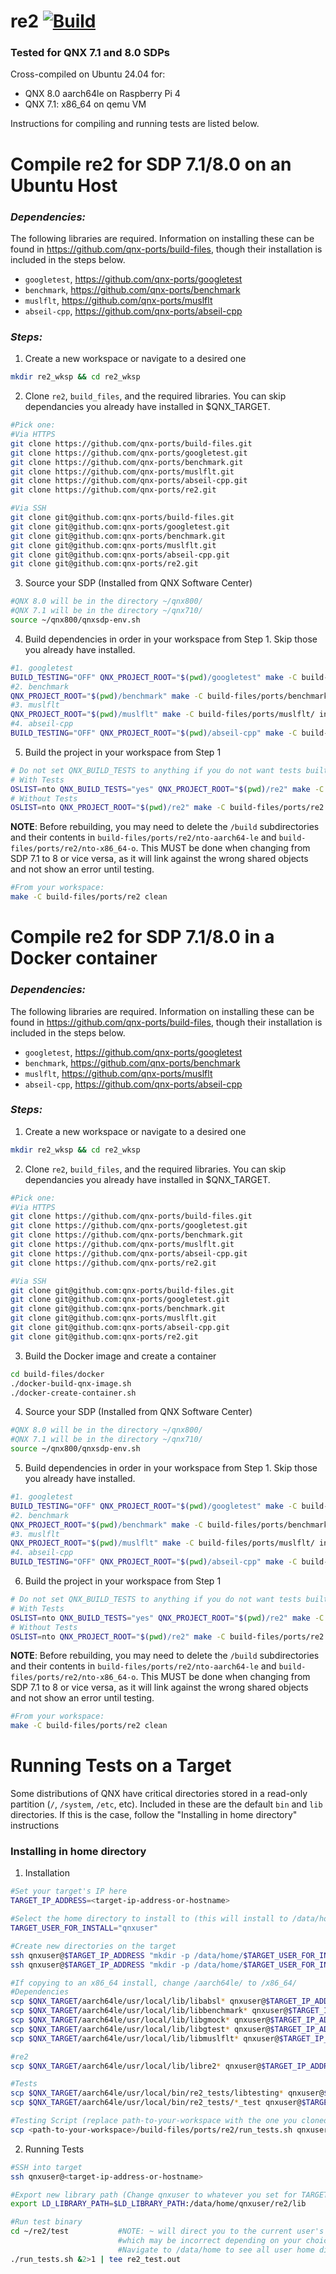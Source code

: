 # re2 [![Build](https://github.com/qnx-ports/build-files/actions/workflows/re2.yml/badge.svg)](https://github.com/qnx-ports/build-files/actions/workflows/re2.yml)

### Tested for QNX 7.1 and 8.0 SDPs
Cross-compiled on Ubuntu 24.04 for:
- QNX 8.0 aarch64le on Raspberry Pi 4
- QNX 7.1: x86_64 on qemu VM

Instructions for compiling and running tests are listed below.

# Compile re2 for SDP 7.1/8.0 on an Ubuntu Host
### *Dependencies:*
The following libraries are required. Information on installing these can be found in https://github.com/qnx-ports/build-files, though their installation is included in the steps below.
- `googletest`, https://github.com/qnx-ports/googletest
- `benchmark`, https://github.com/qnx-ports/benchmark
- `muslflt`, https://github.com/qnx-ports/muslflt
- `abseil-cpp`, https://github.com/qnx-ports/abseil-cpp

### *Steps:*
1. Create a new workspace or navigate to a desired one
```bash
mkdir re2_wksp && cd re2_wksp
```

2. Clone `re2`, `build_files`, and the required libraries. You can skip dependancies you already have installed in $QNX_TARGET.
```bash
#Pick one:
#Via HTTPS
git clone https://github.com/qnx-ports/build-files.git
git clone https://github.com/qnx-ports/googletest.git
git clone https://github.com/qnx-ports/benchmark.git
git clone https://github.com/qnx-ports/muslflt.git
git clone https://github.com/qnx-ports/abseil-cpp.git
git clone https://github.com/qnx-ports/re2.git

#Via SSH
git clone git@github.com:qnx-ports/build-files.git
git clone git@github.com:qnx-ports/googletest.git
git clone git@github.com:qnx-ports/benchmark.git
git clone git@github.com:qnx-ports/muslflt.git
git clone git@github.com:qnx-ports/abseil-cpp.git
git clone git@github.com:qnx-ports/re2.git
```

3. Source your SDP (Installed from QNX Software Center)
```bash
#QNX 8.0 will be in the directory ~/qnx800/
#QNX 7.1 will be in the directory ~/qnx710/
source ~/qnx800/qnxsdp-env.sh
```

4. Build dependencies in order in your workspace from Step 1. Skip those you already have installed.
```bash
#1. googletest
BUILD_TESTING="OFF" QNX_PROJECT_ROOT="$(pwd)/googletest" make -C build-files/ports/googletest install -j$(nproc)
#2. benchmark
QNX_PROJECT_ROOT="$(pwd)/benchmark" make -C build-files/ports/benchmark install -j$(nproc)
#3. muslflt
QNX_PROJECT_ROOT="$(pwd)/muslflt" make -C build-files/ports/muslflt/ install -j$(nproc)
#4. abseil-cpp
BUILD_TESTING="OFF" QNX_PROJECT_ROOT="$(pwd)/abseil-cpp" make -C build-files/ports/abseil-cpp install -j$(nproc)
```


5. Build the project in your workspace from Step 1
```bash
# Do not set QNX_BUILD_TESTS to anything if you do not want tests built.
# With Tests
OSLIST=nto QNX_BUILD_TESTS="yes" QNX_PROJECT_ROOT="$(pwd)/re2" make -C build-files/ports/re2 install -j$(nproc)
# Without Tests
OSLIST=nto QNX_PROJECT_ROOT="$(pwd)/re2" make -C build-files/ports/re2 install -j$(nproc)
```

**NOTE**: Before rebuilding, you may need to delete the `/build` subdirectories and their contents in `build-files/ports/re2/nto-aarch64-le` and `build-files/ports/re2/nto-x86_64-o`. This MUST be done when changing from SDP 7.1 to 8 or vice versa, as it will link against the wrong shared objects and not show an error until testing.
```bash
#From your workspace:
make -C build-files/ports/re2 clean
```

# Compile re2 for SDP 7.1/8.0 in a Docker container
### *Dependencies:*
The following libraries are required. Information on installing these can be found in https://github.com/qnx-ports/build-files, though their installation is included in the steps below.
- `googletest`, https://github.com/qnx-ports/googletest
- `benchmark`, https://github.com/qnx-ports/benchmark
- `muslflt`, https://github.com/qnx-ports/muslflt
- `abseil-cpp`, https://github.com/qnx-ports/abseil-cpp

### *Steps:*
1. Create a new workspace or navigate to a desired one
```bash
mkdir re2_wksp && cd re2_wksp
```

2. Clone `re2`, `build_files`, and the required libraries. You can skip dependancies you already have installed in $QNX_TARGET.
```bash
#Pick one:
#Via HTTPS
git clone https://github.com/qnx-ports/build-files.git
git clone https://github.com/qnx-ports/googletest.git
git clone https://github.com/qnx-ports/benchmark.git
git clone https://github.com/qnx-ports/muslflt.git
git clone https://github.com/qnx-ports/abseil-cpp.git
git clone https://github.com/qnx-ports/re2.git

#Via SSH
git clone git@github.com:qnx-ports/build-files.git
git clone git@github.com:qnx-ports/googletest.git
git clone git@github.com:qnx-ports/benchmark.git
git clone git@github.com:qnx-ports/muslflt.git
git clone git@github.com:qnx-ports/abseil-cpp.git
git clone git@github.com:qnx-ports/re2.git
```

3. Build the Docker image and create a container
```bash
cd build-files/docker
./docker-build-qnx-image.sh
./docker-create-container.sh
```

4. Source your SDP (Installed from QNX Software Center)
```bash
#QNX 8.0 will be in the directory ~/qnx800/
#QNX 7.1 will be in the directory ~/qnx710/
source ~/qnx800/qnxsdp-env.sh
```

5. Build dependencies in order in your workspace from Step 1. Skip those you already have installed.
```bash
#1. googletest
BUILD_TESTING="OFF" QNX_PROJECT_ROOT="$(pwd)/googletest" make -C build-files/ports/googletest install -j$(nproc)
#2. benchmark
QNX_PROJECT_ROOT="$(pwd)/benchmark" make -C build-files/ports/benchmark install -j$(nproc)
#3. muslflt
QNX_PROJECT_ROOT="$(pwd)/muslflt" make -C build-files/ports/muslflt/ install -j$(nproc)
#4. abseil-cpp
BUILD_TESTING="OFF" QNX_PROJECT_ROOT="$(pwd)/abseil-cpp" make -C build-files/ports/abseil-cpp install -j$(nproc)
```


6. Build the project in your workspace from Step 1
```bash
# Do not set QNX_BUILD_TESTS to anything if you do not want tests built.
# With Tests
OSLIST=nto QNX_BUILD_TESTS="yes" QNX_PROJECT_ROOT="$(pwd)/re2" make -C build-files/ports/re2 install -j$(nproc)
# Without Tests
OSLIST=nto QNX_PROJECT_ROOT="$(pwd)/re2" make -C build-files/ports/re2 install -j$(nproc)
```

**NOTE**: Before rebuilding, you may need to delete the `/build` subdirectories and their contents in `build-files/ports/re2/nto-aarch64-le` and `build-files/ports/re2/nto-x86_64-o`. This MUST be done when changing from SDP 7.1 to 8 or vice versa, as it will link against the wrong shared objects and not show an error until testing.
```bash
#From your workspace:
make -C build-files/ports/re2 clean
```

# Running Tests on a Target
Some distributions of QNX have critical directories stored in a read-only partition (`/`, `/system`, `/etc`, etc). Included in these are the default `bin` and `lib` directories. If this is the case, follow the "Installing in home directory" instructions



### Installing in home directory
1. Installation
```bash
#Set your target's IP here
TARGET_IP_ADDRESS=<target-ip-address-or-hostname>

#Select the home directory to install to (this will install to /data/home/qnxuser)
TARGET_USER_FOR_INSTALL="qnxuser"

#Create new directories on the target
ssh qnxuser@$TARGET_IP_ADDRESS "mkdir -p /data/home/$TARGET_USER_FOR_INSTALL/re2/lib"
ssh qnxuser@$TARGET_IP_ADDRESS "mkdir -p /data/home/$TARGET_USER_FOR_INSTALL/re2/test"

#If copying to an x86_64 install, change /aarch64le/ to /x86_64/
#Dependencies
scp $QNX_TARGET/aarch64le/usr/local/lib/libabsl* qnxuser@$TARGET_IP_ADDRESS:/data/home/$TARGET_USER_FOR_INSTALL/re2/lib
scp $QNX_TARGET/aarch64le/usr/local/lib/libbenchmark* qnxuser@$TARGET_IP_ADDRESS:/data/home/$TARGET_USER_FOR_INSTALL/re2/lib
scp $QNX_TARGET/aarch64le/usr/local/lib/libgmock* qnxuser@$TARGET_IP_ADDRESS:/data/home/$TARGET_USER_FOR_INSTALL/re2/lib
scp $QNX_TARGET/aarch64le/usr/local/lib/libgtest* qnxuser@$TARGET_IP_ADDRESS:/data/home/$TARGET_USER_FOR_INSTALL/re2/lib
scp $QNX_TARGET/aarch64le/usr/local/lib/libmuslflt* qnxuser@$TARGET_IP_ADDRESS:/data/home/$TARGET_USER_FOR_INSTALL/re2/lib

#re2
scp $QNX_TARGET/aarch64le/usr/local/lib/libre2* qnxuser@$TARGET_IP_ADDRESS:/data/home/$TARGET_USER_FOR_INSTALL/re2/lib

#Tests
scp $QNX_TARGET/aarch64le/usr/local/bin/re2_tests/libtesting* qnxuser@$TARGET_IP_ADDRESS:/data/home/$TARGET_USER_FOR_INSTALL/re2/lib
scp $QNX_TARGET/aarch64le/usr/local/bin/re2_tests/*_test qnxuser@$TARGET_IP_ADDRESS:/data/home/$TARGET_USER_FOR_INSTALL/re2/test

#Testing Script (replace path-to-your-workspace with the one you cloned build-files into)
scp <path-to-your-workspace>/build-files/ports/re2/run_tests.sh qnxuser@$TARGET_IP_ADDRESS:/data/home/$TARGET_USER_FOR_INSTALL/re2/test
```

2. Running Tests
```bash
#SSH into target
ssh qnxuser@<target-ip-address-or-hostname>

#Export new library path (Change qnxuser to whatever you set for TARGET_USER_FOR_INSTALL)
export LD_LIBRARY_PATH=$LD_LIBRARY_PATH:/data/home/qnxuser/re2/lib

#Run test binary
cd ~/re2/test           #NOTE: ~ will direct you to the current user's home directory,
                        #which may be incorrect depending on your choices above.
                        #Navigate to /data/home to see all user home directories
./run_tests.sh &2>1 | tee re2_test.out
```